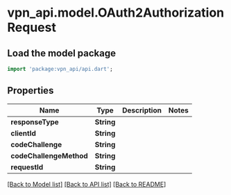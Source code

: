 # vpn_api.model.OAuth2AuthorizationRequest

## Load the model package
```dart
import 'package:vpn_api/api.dart';
```

## Properties
Name | Type | Description | Notes
------------ | ------------- | ------------- | -------------
**responseType** | **String** |  | 
**clientId** | **String** |  | 
**codeChallenge** | **String** |  | 
**codeChallengeMethod** | **String** |  | 
**requestId** | **String** |  | 

[[Back to Model list]](../README.md#documentation-for-models) [[Back to API list]](../README.md#documentation-for-api-endpoints) [[Back to README]](../README.md)


